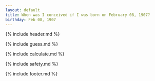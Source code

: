```yaml
---
layout: default
title: When was I conceived if I was born on February 08, 1907?
birthday: Feb 08, 1907
---
```


{% include header.md %}

{% include guess.md %}

{% include calculate.md %}

{% include safety.md %}

{% include footer.md %}



